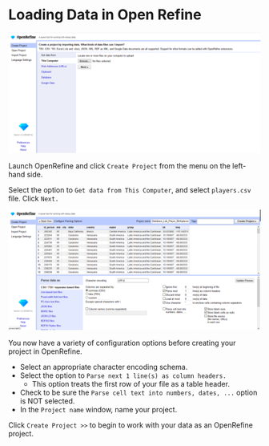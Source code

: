# Loading Data in Open Refine

<p align="center"><img class=" size-full wp-image-55 aligncenter" src="https://github.com/kwaldenphd/tidy-data-principles/blob/main/figures/Figure_1.png?raw=true" alt="Capture_2"  /></p>

Launch OpenRefine and click `Create Project` from the menu on the left-hand side. 

Select the option to `Get data from This Computer`, and select `players.csv` file. Click `Next.`

<img class=" size-full wp-image-55 aligncenter" src="https://github.com/kwaldenphd/tidy-data-principles/blob/main/figures/Figure_2.png?raw=true" alt="Capture_2"  /></p>

You now have a variety of configuration options before creating your project in OpenRefine. 
- Select an appropriate character encoding schema.
- Select the option to `Parse next 1 line(s) as column headers.` 
  * This option treats the first row of your file as a table header.
- Check to be sure the `Parse cell text into numbers, dates, ...` option is NOT selected. 
- In the `Project name` window, name your project. 

Click `Create Project >>` to begin to work with your data as an OpenRefine project. 
